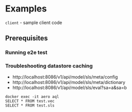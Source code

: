 # Examples

`client` - sample client code

## Prerequisites

### Running e2e test
### Troubleshooting datastore caching

* http://localhost:8086/v1/api/model/sls/meta/config
* http://localhost:8086/v1/api/model/sls/meta/dictionary
* http://localhost:8086/v1/api/model/sls/eval?sa=a&sa=b

```
docker exec -it aero aql
SELECT * FROM test.vec
SELECT * FROM test.sls
```

